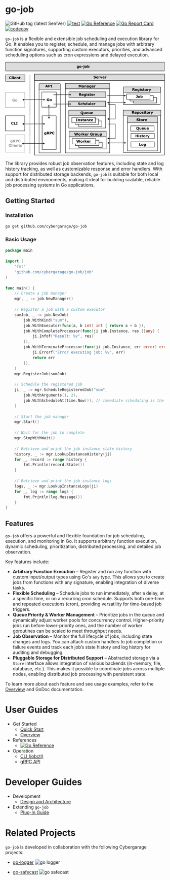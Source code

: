 # go-job

![GitHub tag (latest SemVer)](https://img.shields.io/github/v/tag/cybergarage/go-job)
[![test](https://github.com/cybergarage/go-job/actions/workflows/make.yml/badge.svg)](https://github.com/cybergarage/go-job/actions/workflows/make.yml)
[![Go Reference](https://pkg.go.dev/badge/github.com/cybergarage/go-job.svg)](https://pkg.go.dev/github.com/cybergarage/go-job)
 [![Go Report Card](https://img.shields.io/badge/go%20report-A%2B-brightgreen)](https://goreportcard.com/report/github.com/cybergarage/go-job) 
[![codecov](https://codecov.io/gh/cybergarage/go-job/graph/badge.svg?token=NVG8DWJX3Y)](https://codecov.io/gh/cybergarage/go-job)

`go-job` is a flexible and extensible job scheduling and execution library for Go. It enables you to register, schedule, and manage jobs with arbitrary function signatures, supporting custom executors, priorities, and advanced scheduling options such as cron expressions and delayed execution.

![](doc/img/framework.png)

 The library provides robust job observation features, including state and log history tracking, as well as customizable response and error handlers. With support for distributed storage backends, `go-job` is suitable for both local and distributed environments, making it ideal for building scalable, reliable job processing systems in Go applications.

## Getting Started

### Installation

```sh
go get github.com/cybergarage/go-job
```

### Basic Usage

```go
package main

import (
    "fmt"
    "github.com/cybergarage/go-job/job"
)

func main() {
	// Create a job manager
	mgr, _ := job.NewManager()

	// Register a job with a custom executor
	sumJob, _ := job.NewJob(
		job.WithKind("sum"),
		job.WithExecutor(func(a, b int) int { return a + b }),
		job.WithCompleteProcessor(func(ji job.Instance, res []any) {
			ji.Infof("Result: %v", res)
		}),
		job.WithTerminateProcessor(func(ji job.Instance, err error) error {
			ji.Errorf("Error executing job: %v", err)
			return err
		}),
	)
	mgr.RegisterJob(sumJob)

	// Schedule the registered job
	ji, _ := mgr.ScheduleRegisteredJob("sum",
		job.WithArguments(1, 2),
		job.WithScheduleAt(time.Now()), // immediate scheduling is the default, so this option is redundant
	)

	// Start the job manager
	mgr.Start()

	// Wait for the job to complete
	mgr.StopWithWait()

	// Retrieve and print the job instance state history
	history, _ := mgr.LookupInstanceHistory(ji)
	for _, record := range history {
		fmt.Println(record.State())
	}

	// Retrieve and print the job instance logs
	logs, _ := mgr.LookupInstanceLogs(ji)
	for _, log := range logs {
		fmt.Println(log.Message())
	}
}
```

## Features

`go-job` offers a powerful and flexible foundation for job scheduling, execution, and monitoring in Go. It supports arbitrary function execution, dynamic scheduling, prioritization, distributed processing, and detailed job observation.

Key features include:

* **Arbitrary Function Execution** – Register and run any function with custom input/output types using Go's `any` type. This allows you to create jobs from functions with any signature, enabling integration of diverse tasks.
* **Flexible Scheduling** – Schedule jobs to run immediately, after a delay, at a specific time, or on a recurring cron schedule. Supports both one-time and repeated executions (cron), providing versatility for time-based job triggers.
* **Queue Priority & Worker Management** – Prioritize jobs in the queue and dynamically adjust worker pools for concurrency control. Higher-priority jobs run before lower-priority ones, and the number of worker goroutines can be scaled to meet throughput needs.
* **Job Observation** – Monitor the full lifecycle of jobs, including state changes and logs. You can attach custom handlers to job completion or failure events and track each job’s state history and log history for auditing and debugging.
* **Pluggable Storage for Distributed Support** – Abstracted storage via a `Store` interface allows integration of various backends (in-memory, file, database, etc.). This makes it possible to coordinate jobs across multiple nodes, enabling distributed job processing with persistent state.

To learn more about each feature and see usage examples, refer to the [Overview](https://github.com/cybergarage/go-job/blob/main/doc/overview.md) and GoDoc documentation.

# User Guides

- Get Started
  - [Quick Start](doc/quick-start.md)
  - [Overview](doc/overview.md)
- References
  - [![Go Reference](https://pkg.go.dev/badge/github.com/cybergarage/go-job.svg)](https://pkg.go.dev/github.com/cybergarage/go-job)
- Operation
  - [CLI (jobctl)](doc/cmd/cli/jobctl.md)
  - [gRPC API](doc/grpc-api.md)

# Developer Guides

- Development
  - [Design and Architecture](doc/architecture.md)
- Extending `go-job`
  - [Plug-In Guide](doc/plugin-guide.md)

# Related Projects

`go-job` is developed in collaboration with the following Cybergarage projects:

- [go-logger](https://github.com/cybergarage/go-logger) ![go logger](https://img.shields.io/github/v/tag/cybergarage/go-logger)

- [go-safecast](https://github.com/cybergarage/go-safecast) ![go safecast](https://img.shields.io/github/v/tag/cybergarage/go-safecast)